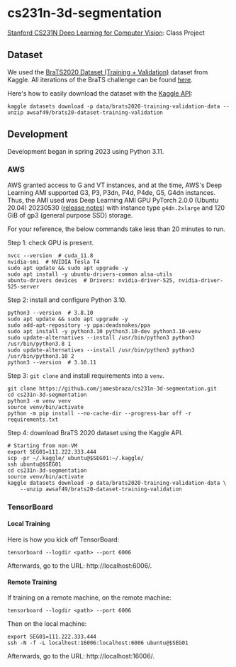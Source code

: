 # cs231n-3d-segmentation

[Stanford CS231N Deep Learning for Computer Vision][1]: Class Project

## Dataset

We used the [BraTS2020 Dataset (Training + Validation)][5] dataset from Kaggle.
All iterations of the BraTS challenge can be found [here][3].

Here's how to easily download the dataset with the [Kaggle API][4]:

```console
kaggle datasets download -p data/brats2020-training-validation-data --unzip awsaf49/brats20-dataset-training-validation
```

## Development

Development began in spring 2023 using Python 3.11.

### AWS

AWS granted access to G and VT instances, and at the time,
AWS's Deep Learning AMI supported G3, P3, P3dn, P4d, P4de, G5, G4dn instances.
Thus, the AMI used was
Deep Learning AMI GPU PyTorch 2.0.0 (Ubuntu 20.04) 20230530 ([release notes][6])
with instance type `g4dn.2xlarge`
and 120 GiB of gp3 (general purpose SSD) storage.

For your reference, the below commands take less than 20 minutes to run.

Step 1: check GPU is present.

```shell
nvcc --version  # cuda_11.8
nvidia-smi  # NVIDIA Tesla T4
sudo apt update && sudo apt upgrade -y
sudo apt install -y ubuntu-drivers-common alsa-utils
ubuntu-drivers devices  # Drivers: nvidia-driver-525, nvidia-driver-525-server
```

Step 2: install and configure Python 3.10.

```shell
python3 --version  # 3.8.10
sudo apt update && sudo apt upgrade -y
sudo add-apt-repository -y ppa:deadsnakes/ppa
sudo apt install -y python3.10 python3.10-dev python3.10-venv
sudo update-alternatives --install /usr/bin/python3 python3 /usr/bin/python3.8 1
sudo update-alternatives --install /usr/bin/python3 python3 /usr/bin/python3.10 2
python3 --version  # 3.10.11
```

Step 3: `git clone` and install requirements into a `venv`.

```shell
git clone https://github.com/jamesbraza/cs231n-3d-segmentation.git
cd cs231n-3d-segmentation
python3 -m venv venv
source venv/bin/activate
python -m pip install --no-cache-dir --progress-bar off -r requirements.txt
```

Step 4: download BraTS 2020 dataset using the Kaggle API.

```shell
# Starting from non-VM
export SEG01=111.222.333.444
scp -pr ~/.kaggle/ ubuntu@$SEG01:~/.kaggle/
ssh ubuntu@$SEG01
cd cs231n-3d-segmentation
source venv/bin/activate
kaggle datasets download -p data/brats2020-training-validation-data \
    --unzip awsaf49/brats20-dataset-training-validation
```

### TensorBoard

#### Local Training

Here is how you kick off TensorBoard:

```shell
tensorboard --logdir <path> --port 6006
```

Afterwards, go to the URL: http://localhost:6006/.

#### Remote Training

If training on a remote machine, on the remote machine:

```shell
tensorboard --logdir <path> --port 6006
```

Then on the local machine:

```shell
export SEG01=111.222.333.444
ssh -N -f -L localhost:16006:localhost:6006 ubuntu@$SEG01
```

Afterwards, go to the URL: http://localhost:16006/.

[1]: http://cs231n.stanford.edu/
[3]: https://www.med.upenn.edu/cbica/brats/
[4]: https://github.com/Kaggle/kaggle-api
[5]: https://www.kaggle.com/datasets/awsaf49/brats20-dataset-training-validation
[6]: https://aws.amazon.com/releasenotes/aws-deep-learning-ami-gpu-pytorch-2-0-ubuntu-20-04/
